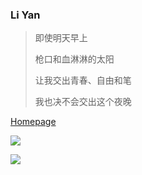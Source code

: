 ### Li Yan

> 即使明天早上
> 
> 枪口和血淋淋的太阳
> 
> 让我交出青春、自由和笔
> 
> 我也决不会交出这个夜晚


[Homepage](https://liyan.moe)

![](https://github-readme-stats.vercel.app/api?username=liyanqwq&show_icons=true&theme=default&count_private=true&hide_title=true)

![](https://github-readme-stats.vercel.app/api/top-langs/?username=liyanqwq&show_icons=true&layout=compact&count_private=true&hide_title=true&theme=default)

